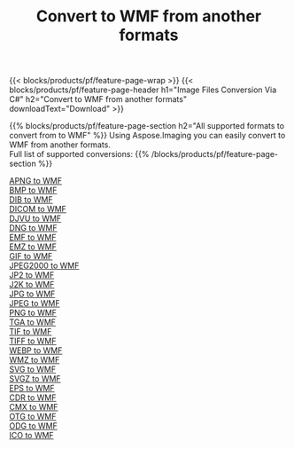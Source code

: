 ﻿---
title: Convert to WMF from another formats 
weight: 3920
url: /java/conversion/to/wmf 
lang: en
langdirlevel: 2
locales: zh-hans,ja,it,ru,de,es,fr,nl,id,lt,pl,pt,vi,tr,ko,zh-hant,ar,hi,th,sv,cs,uk,he
description: Using Aspose.Imaging you can easily convert to WMF from another formats
---

{{< blocks/products/pf/feature-page-wrap >}}
{{< blocks/products/pf/feature-page-header h1="Image Files Conversion Via C#" h2="Convert to WMF from another formats" downloadText="Download" >}}


{{% blocks/products/pf/feature-page-section  h2="All supported formats to convert from to WMF" %}}
Using Aspose.Imaging you can easily convert to WMF from another formats.
<br/>
Full list of supported conversions:
{{% /blocks/products/pf/feature-page-section %}}
<div class="container-fluid productfamilypage bg-gray">
    <div class="convertypes bg-gray agp-content section">
        <div class="container">
		<div class="row other-converters">
		    <div class='col-md-2 other-converter remove-lp remove-rp'><a href="/imaging/java/conversion/apng-to-wmf" >APNG to WMF</a></div>
<div class='col-md-2 other-converter remove-lp remove-rp'><a href="/imaging/java/conversion/bmp-to-wmf" >BMP to WMF</a></div>
<div class='col-md-2 other-converter remove-lp remove-rp'><a href="/imaging/java/conversion/dib-to-wmf" >DIB to WMF</a></div>
<div class='col-md-2 other-converter remove-lp remove-rp'><a href="/imaging/java/conversion/dicom-to-wmf" >DICOM to WMF</a></div>
<div class='col-md-2 other-converter remove-lp remove-rp'><a href="/imaging/java/conversion/djvu-to-wmf" >DJVU to WMF</a></div>
<div class='col-md-2 other-converter remove-lp remove-rp'><a href="/imaging/java/conversion/dng-to-wmf" >DNG to WMF</a></div>
<div class='col-md-2 other-converter remove-lp remove-rp'><a href="/imaging/java/conversion/emf-to-wmf" >EMF to WMF</a></div>
<div class='col-md-2 other-converter remove-lp remove-rp'><a href="/imaging/java/conversion/emz-to-wmf" >EMZ to WMF</a></div>
<div class='col-md-2 other-converter remove-lp remove-rp'><a href="/imaging/java/conversion/gif-to-wmf" >GIF to WMF</a></div>
<div class='col-md-2 other-converter remove-lp remove-rp'><a href="/imaging/java/conversion/jpeg2000-to-wmf" >JPEG2000 to WMF</a></div>
<div class='col-md-2 other-converter remove-lp remove-rp'><a href="/imaging/java/conversion/jp2-to-wmf" >JP2 to WMF</a></div>
<div class='col-md-2 other-converter remove-lp remove-rp'><a href="/imaging/java/conversion/j2k-to-wmf" >J2K to WMF</a></div>
<div class='col-md-2 other-converter remove-lp remove-rp'><a href="/imaging/java/conversion/jpg-to-wmf" >JPG to WMF</a></div>
<div class='col-md-2 other-converter remove-lp remove-rp'><a href="/imaging/java/conversion/jpeg-to-wmf" >JPEG to WMF</a></div>
<div class='col-md-2 other-converter remove-lp remove-rp'><a href="/imaging/java/conversion/png-to-wmf" >PNG to WMF</a></div>
<div class='col-md-2 other-converter remove-lp remove-rp'><a href="/imaging/java/conversion/tga-to-wmf" >TGA to WMF</a></div>
<div class='col-md-2 other-converter remove-lp remove-rp'><a href="/imaging/java/conversion/tif-to-wmf" >TIF to WMF</a></div>
<div class='col-md-2 other-converter remove-lp remove-rp'><a href="/imaging/java/conversion/tiff-to-wmf" >TIFF to WMF</a></div>
<div class='col-md-2 other-converter remove-lp remove-rp'><a href="/imaging/java/conversion/webp-to-wmf" >WEBP to WMF</a></div>
<div class='col-md-2 other-converter remove-lp remove-rp'><a href="/imaging/java/conversion/wmz-to-wmf" >WMZ to WMF</a></div>
<div class='col-md-2 other-converter remove-lp remove-rp'><a href="/imaging/java/conversion/svg-to-wmf" >SVG to WMF</a></div>
<div class='col-md-2 other-converter remove-lp remove-rp'><a href="/imaging/java/conversion/svgz-to-wmf" >SVGZ to WMF</a></div>
<div class='col-md-2 other-converter remove-lp remove-rp'><a href="/imaging/java/conversion/eps-to-wmf" >EPS to WMF</a></div>
<div class='col-md-2 other-converter remove-lp remove-rp'><a href="/imaging/java/conversion/cdr-to-wmf" >CDR to WMF</a></div>
<div class='col-md-2 other-converter remove-lp remove-rp'><a href="/imaging/java/conversion/cmx-to-wmf" >CMX to WMF</a></div>
<div class='col-md-2 other-converter remove-lp remove-rp'><a href="/imaging/java/conversion/otg-to-wmf" >OTG to WMF</a></div>
<div class='col-md-2 other-converter remove-lp remove-rp'><a href="/imaging/java/conversion/odg-to-wmf" >ODG to WMF</a></div>
<div class='col-md-2 other-converter remove-lp remove-rp'><a href="/imaging/java/conversion/ico-to-wmf" >ICO to WMF</a></div>
                </div>
        </div>
    </div>
</div>
<br/>

